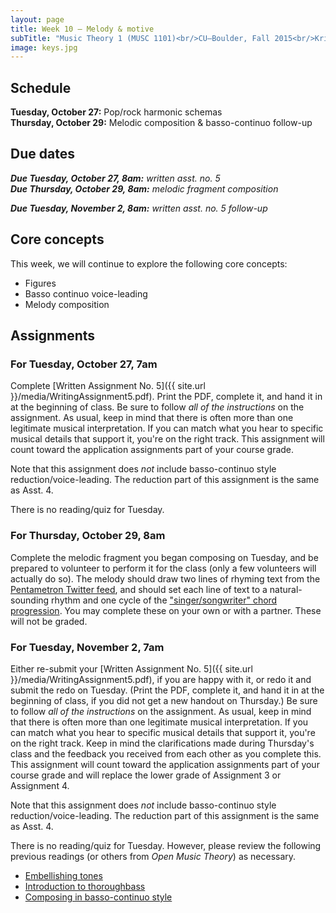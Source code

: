 ```yaml
---
layout: page
title: Week 10 – Melody & motive
subTitle: "Music Theory 1 (MUSC 1101)<br/>CU–Boulder, Fall 2015<br/>Kris Shaffer, Ph.D. – instructor"
image: keys.jpg
---
```


## Schedule

**Tuesday, October 27:** Pop/rock harmonic schemas  
**Thursday, October 29:** Melodic composition & basso-continuo follow-up 

## Due dates

***Due Tuesday, October 27, 8am:*** *written asst. no. 5*   
***Due Thursday, October 29, 8am:*** *melodic fragment composition*   

***Due Tuesday, November 2, 8am:*** *written asst. no. 5 follow-up*   



## Core concepts

This week, we will continue to explore the following core concepts:

- Figures  
- Basso continuo voice-leading  
- Melody composition  

## Assignments

### For Tuesday, October 27, 7am

Complete [Written Assignment No. 5]({{ site.url }}/media/WritingAssignment5.pdf). Print the PDF, complete it, and hand it in at the beginning of class. Be sure to follow *all of the instructions* on the assignment. As usual, keep in mind that there is often more than one legitimate musical interpretation. If you can match what you hear to specific musical details that support it, you're on the right track. This assignment will count toward the application assignments part of your course grade.

Note that this assignment does *not* include basso-continuo style reduction/voice-leading. The reduction part of this assignment is the same as Asst. 4.

There is no reading/quiz for Tuesday.

### For Thursday, October 29, 8am

Complete the melodic fragment you began composing on Tuesday, and be prepared to volunteer to perform it for the class (only a few volunteers will actually do so). The melody should draw two lines of rhyming text from the [Pentametron Twitter feed](https://twitter.com/pentametron), and should set each line of text to a natural-sounding rhythm and one cycle of the ["singer/songwriter" chord progression](http://openmusictheory.com/popRockHarmony.html). You may complete these on your own or with a partner. These will not be graded.


### For Tuesday, November 2, 7am

Either re-submit your [Written Assignment No. 5]({{ site.url }}/media/WritingAssignment5.pdf), if you are happy with it, or redo it and submit the redo on Tuesday. (Print the PDF, complete it, and hand it in at the beginning of class, if you did not get a new handout on Thursday.) Be sure to follow *all of the instructions* on the assignment. As usual, keep in mind that there is often more than one legitimate musical interpretation. If you can match what you hear to specific musical details that support it, you're on the right track. Keep in mind the clarifications made during Thursday's class and the feedback you received from each other as you complete this. This assignment will count toward the application assignments part of your course grade and will replace the lower grade of Assignment 3 or Assignment 4.

Note that this assignment does *not* include basso-continuo style reduction/voice-leading. The reduction part of this assignment is the same as Asst. 4.

There is no reading/quiz for Tuesday. However, please review the following previous readings (or others from *Open Music Theory*) as necessary.

- [Embellishing tones](http://openmusictheory.com/embellishingTones.html)  
- [Introduction to thoroughbass](http://openmusictheory.com/thoroughbassFigures.html)  
- [Composing in basso-continuo style](http://openmusictheory.com/bassoContinuo.html)  
